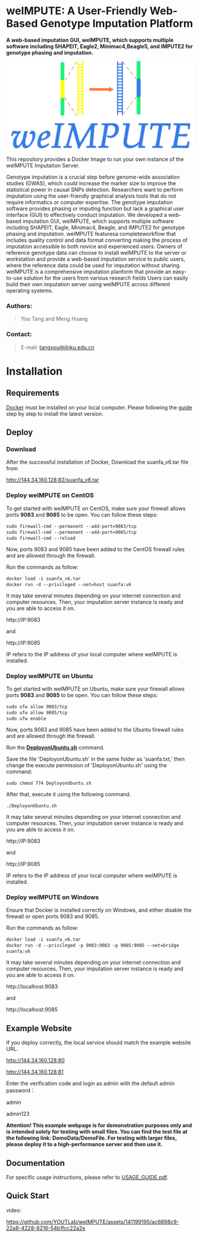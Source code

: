 # weIMPUTE: A User-Friendly Web-Based Genotype Imputation Platform
**A web-based imputation GUI, weIMPUTE, which supports multiple software including SHAPEIT, Eagle2, Minimac4,Beagle5, and IMPUTE2 for genotype phasing and imputation.**

<img src="logo.png" alt="weIMPUTE" style="zoom: 50%;" />

This repository provides a Docker Image to run your own instance of the weIMPUTE Imputation Server.

Genotype imputation is a crucial step before genome-wide association studies (GWAS), which could increase the marker size to improve the statistical power in causal SNPs detection. Researchers want  to perform  imputation using the user-friendly graphical analysis tools that do not require  informatics or  computer expertise. The genotype imputation software provides phasing or imputing function but lack a graphical user interface (GUI) to effectively conduct imputation. We developed a web-based imputation GUI, weIMPUTE, which supports multiple software including SHAPEIT, Eagle, Minimac4, Beagle, and IMPUTE2 for genotype phasing and imputation. weIMPUTE featuresa completeworkflow that includes quality control and data format converting making the process of imputation accessible to both novice and experienced users. Owners of  reference genotype data can choose to install weIMPUTE to the server or workstation and  provide a web-based imputation service to public users, where the reference data could be used for imputation without sharing. weIMPUTE is a comprehensive imputation planform that provide an easy-to-use solution for the users from various research fields Users can easily build their own imputation server using weIMPUTE across different operating systems.

### Authors:

> You Tang and Meng Huang

### Contact:

> E-mail: tangyou@jlnku.edu.cn
>
> 

# Installation


## Requirements

[Docker](http://docker.io) must be installed on your local computer. Please following the [guide](https://docs.docker.com/engine/installation/linux/ubuntu/) step by step to install the latest version.

## Deploy  

### Download

After the successful installation of Docker, Download the suanfa_v6.tar file from 

http://144.34.160.128:82/suanfa_v6.tar

### Deploy weIMPUTE on CentOS

To get started with weIMPUTE on CentOS, make sure your firewall allows ports **9083** and **9085** to be open. You can follow these steps:

```
sudo firewall-cmd --permanent --add-port=9083/tcp
sudo firewall-cmd --permanent --add-port=9085/tcp
sudo firewall-cmd --reload
```

Now, ports 9083 and 9085 have been added to the CentOS firewall rules and are allowed through the firewall.

Run the commands as follow:

```
docker load -i suanfa_v6.tar
docker run -d --privileged --net=host suanfa:v6
```

It may take several minutes depending on your internet connection and computer resources. Then, your imputation server instance is ready and you are able to access it on.

http://IP:9083 

and

http://IP:9085

IP refers to the IP address of your local computer where weIMPUTE is installed.

### Deploy weIMPUTE on Ubuntu

To get started with weIMPUTE on Ubuntu, make sure your firewall allows ports **9083** and **9085** to be open. You can follow these steps:

```
sudo ufw allow 9083/tcp
sudo ufw allow 9085/tcp
sudo ufw enable
```

Now, ports 9083 and 9085 have been added to the Ubuntu firewall rules and are allowed through the firewall.

Run the **[DeployonUbuntu.sh](https://github.com/YOUTLab/weIMPUTE/blob/main/DeployonUbuntu.sh)** command.

Save the file 'DeployonUbuntu.sh' in the same folder as 'suanfa.txt,' then change the execute permission of 'DeployonUbuntu.sh' using the command:

```
sudo chmod 774 DeployonUbuntu.sh
```

After that, execute it using the following command.

```
./DeployonUbuntu.sh
```

It may take several minutes depending on your internet connection and computer resources. Then, your imputation server instance is ready and you are able to access it on.

http://IP:9083 

and

http://IP:9085

IP refers to the IP address of your local computer where weIMPUTE is installed.

### Deploy weIMPUTE on Windows

Ensure that Docker is installed correctly on Windows, and either disable the firewall or open ports 9083 and 9085.

Run the commands as follow:

```
docker load -i suanfa_v6.tar
docker run -d --privileged -p 9083:9083 -p 9085:9085 --net=bridge suanfa:v6
```

It may take several minutes depending on your internet connection and computer resources. Then, your imputation server instance is ready and you are able to access it on.

http://localhost:9083 

and

http://localhost:9085
## Example Website

If you deploy correctly, the local service should match the example website URL.

http://144.34.160.128:80

http://144.34.160.128:81

Enter the verification code and login as admin with the default admin password：

admin

admin123

**Attention! This example webpage is for demonstration purposes only and is intended solely for testing with small files. You can find the test file at the following link: DemoData/DemoFile. For testing with larger files, please deploy it to a high-performance server and then use it.** 



## Documentation

For specific usage instructions, please refer to [USAGE_GUIDE.pdf](USAGE_GUIDE.pdf).


## Quick Start
video:

https://github.com/YOUTLab/weIMPUTE/assets/141199195/ac6898c9-22a8-4228-8216-54b1fcc22a2e




